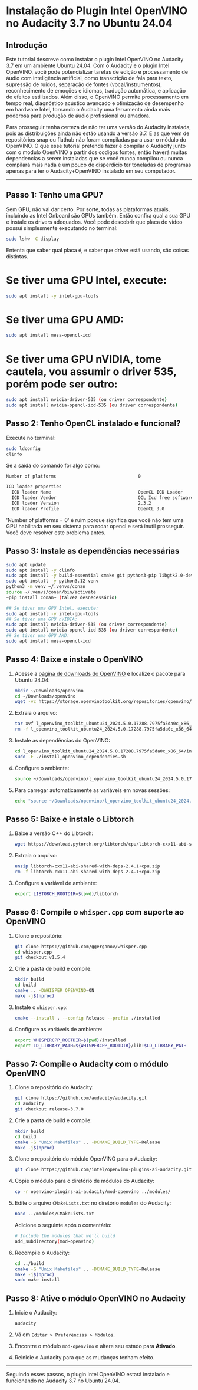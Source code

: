 
# Instalação do Plugin Intel OpenVINO no Audacity 3.7 no Ubuntu 24.04

## Introdução
Este tutorial descreve como instalar o plugin Intel OpenVINO no Audacity 3.7 em um ambiente Ubuntu 24.04. 
Com o Audacity e o plugin Intel OpenVINO, você pode potencializar tarefas de edição e processamento de áudio com inteligência artificial, como transcrição de fala para texto, supressão de ruídos, separação de fontes (vocal/instrumentos), reconhecimento de emoções e idiomas, tradução automática, e aplicação de efeitos estilizados. Além disso, o OpenVINO permite processamento em tempo real, diagnóstico acústico avançado e otimização de desempenho em hardware Intel, tornando o Audacity uma ferramenta ainda mais poderosa para produção de áudio profissional ou amadora.

Para prosseguir tenha certeza de não ter uma versão do Audacity instalada, pois as distribuições ainda não estão usando a versão 3.7. E as que vem de repositórios snap ou flathub não foram compiladas para usar o módulo do OpenVINO. 
O que esse tutorial pretende fazer é compilar o Audacity junto com o modulo OpenVINO a partir dos codigos fontes, então haverá muitas dependencias a serem instaladas que se você nunca compilou ou nunca compilará mais nada é um pouco de disperdicio ter toneladas de programas apenas para ter o Audacity+OpenVINO instalado em seu computador.

---
## Passo 1: Tenho uma GPU?
Sem GPU, não vai dar certo. Por sorte, todas as plataformas atuais, incluindo as Intel Onboard são GPUs também. Então confira qual a sua GPU e instale os drivers adequados. Você pode descobrir que placa de vídeo possui simplesmente executando no terminal:
```bash
sudo lshw -C display
``` 
Ententa que saber qual placa é, e saber que driver está usando, são coisas distintas.

# Se tiver uma GPU Intel, execute:
```bash
sudo apt install -y intel-gpu-tools
```

# Se tiver uma GPU AMD:
```bash
sudo apt install mesa-opencl-icd
```

# Se tiver uma GPU nVIDIA, tome cautela, vou assumir o driver 535, porém pode ser outro:
```bash
sudo apt install nvidia-driver-535 (ou driver correspondente)
sudo apt install nvidia-opencl-icd-535 (ou driver correspondente)
```
## Passo 2: Tenho OpenCL instalado e funcional? 
Execute no terminal:
```bash
sudo ldconfig
clinfo
```
Se a saída do comando for algo como:
```bash
Number of platforms                               0

ICD loader properties
  ICD loader Name                                 OpenCL ICD Loader
  ICD loader Vendor                               OCL Icd free software
  ICD loader Version                              2.3.2
  ICD loader Profile                              OpenCL 3.0
```
'Number of platforms = 0' é ruim porque significa que você não tem uma GPU habilitada em seu sistema para rodar opencl e será inutil prosseguir. Você deve resolver este problema antes.

## Passo 3: Instale as dependências necessárias

```bash
sudo apt update
sudo apt install -y clinfo
sudo apt install -y build-essential cmake git python3-pip libgtk2.0-dev libasound2-dev libjack-jackd2-dev uuid-dev ocl-icd-opencl-dev
sudo apt install -y python3.12-venv
python3 -m venv ~/.venvs/conan
source ~/.venvs/conan/bin/activate
~pip install conan~ (talvez desnecessário)

## Se tiver uma GPU Intel, execute:
sudo apt install -y intel-gpu-tools
## Se tiver uma GPU nVIDIA:
sudo apt install nvidia-driver-535 (ou driver correspondente)
sudo apt install nvidia-opencl-icd-535 (ou driver correspondente)
## Se tiver uma GPU AMD:
sudo apt install mesa-opencl-icd
```

## Passo 4: Baixe e instale o OpenVINO

1. Acesse a [página de downloads do OpenVINO](https://github.com/openvinotoolkit/openvino/releases) e localize o pacote para Ubuntu 24.04:
    ```bash
    mkdir ~/Downloads/openvino
    cd ~/Downloads/openvino
    wget -vc https://storage.openvinotoolkit.org/repositories/openvino/packages/2024.5/linux/l_openvino_toolkit_ubuntu24_2024.5.0.17288.7975fa5da0c_x86_64.tgz
    ```

2. Extraia o arquivo:
    ```bash
    tar xvf l_openvino_toolkit_ubuntu24_2024.5.0.17288.7975fa5da0c_x86_64.tgz
    rm -f l_openvino_toolkit_ubuntu24_2024.5.0.17288.7975fa5da0c_x86_64.tgz
    ```

3. Instale as dependências do OpenVINO:
    ```bash
    cd l_openvino_toolkit_ubuntu24_2024.5.0.17288.7975fa5da0c_x86_64/install_dependencies/
    sudo -E ./install_openvino_dependencies.sh
    ```

4. Configure o ambiente:
    ```bash
    source ~/Downloads/openvino/l_openvino_toolkit_ubuntu24_2024.5.0.17288.7975fa5da0c_x86_64/setupvars.sh
    ```

5. Para carregar automaticamente as variáveis em novas sessões:
    ```bash
    echo "source ~/Downloads/openvino/l_openvino_toolkit_ubuntu24_2024.5.0.17288.7975fa5da0c_x86_64/setupvars.sh" >> ~/.bashrc
    ```
## Passo 5: Baixe e instale o Libtorch

1. Baixe a versão C++ do Libtorch:
    ```bash
    wget https://download.pytorch.org/libtorch/cpu/libtorch-cxx11-abi-shared-with-deps-2.4.1%2Bcpu.zip
    ```

2. Extraia o arquivo:
    ```bash
    unzip libtorch-cxx11-abi-shared-with-deps-2.4.1+cpu.zip
    rm -f libtorch-cxx11-abi-shared-with-deps-2.4.1+cpu.zip
    ```

3. Configure a variável de ambiente:
    ```bash
    export LIBTORCH_ROOTDIR=$(pwd)/libtorch
    ```
## Passo 6: Compile o `whisper.cpp` com suporte ao OpenVINO

1. Clone o repositório:
    ```bash
    git clone https://github.com/ggerganov/whisper.cpp
    cd whisper.cpp
    git checkout v1.5.4
    ```

2. Crie a pasta de build e compile:
    ```bash
    mkdir build
    cd build
    cmake .. -DWHISPER_OPENVINO=ON
    make -j$(nproc)
    ```

3. Instale o `whisper.cpp`:
    ```bash
    cmake --install . --config Release --prefix ./installed
    ```

4. Configure as variáveis de ambiente:
    ```bash
    export WHISPERCPP_ROOTDIR=$(pwd)/installed
    export LD_LIBRARY_PATH=${WHISPERCPP_ROOTDIR}/lib:$LD_LIBRARY_PATH
    ```

## Passo 7: Compile o Audacity com o módulo OpenVINO

1. Clone o repositório do Audacity:
    ```bash
    git clone https://github.com/audacity/audacity.git
    cd audacity
    git checkout release-3.7.0
    ```

2. Crie a pasta de build e compile:
    ```bash
    mkdir build
    cd build
    cmake -G "Unix Makefiles" .. -DCMAKE_BUILD_TYPE=Release
    make -j$(nproc)
    ```

3. Clone o repositório do módulo OpenVINO para o Audacity:
    ```bash
    git clone https://github.com/intel/openvino-plugins-ai-audacity.git
    ```

4. Copie o módulo para o diretório de módulos do Audacity:
    ```bash
    cp -r openvino-plugins-ai-audacity/mod-openvino ../modules/
    ```

5. Edite o arquivo `CMakeLists.txt` no diretório `modules` do Audacity:
    ```bash
    nano ../modules/CMakeLists.txt
    ```

    Adicione o seguinte após o comentário:
    ```bash
    # Include the modules that we'll build
    add_subdirectory(mod-openvino)
    ```

6. Recompile o Audacity:
    ```bash
    cd ../build
    cmake -G "Unix Makefiles" .. -DCMAKE_BUILD_TYPE=Release
    make -j$(nproc)
    sudo make install
    ```

## Passo 8: Ative o módulo OpenVINO no Audacity

1. Inicie o Audacity:
    ```bash
    audacity
    ```

2. Vá em `Editar > Preferências > Módulos`.

3. Encontre o módulo `mod-openvino` e altere seu estado para **Ativado**.

4. Reinicie o Audacity para que as mudanças tenham efeito.

---

Seguindo esses passos, o plugin Intel OpenVINO estará instalado e funcionando no Audacity 3.7 no Ubuntu 24.04.
